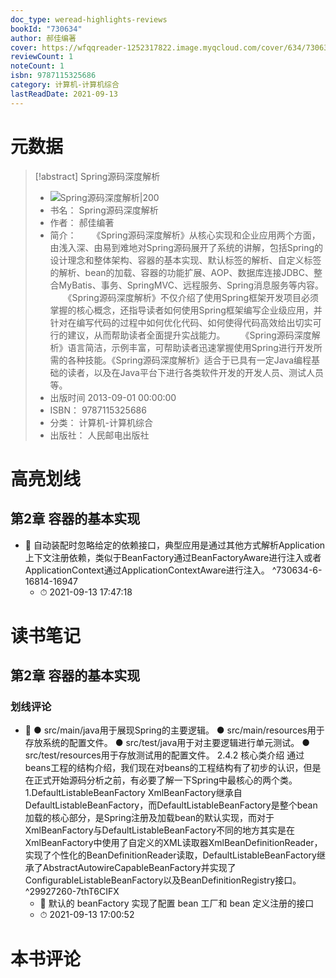 ```yaml
---
doc_type: weread-highlights-reviews
bookId: "730634"
author: 郝佳编著
cover: https://wfqqreader-1252317822.image.myqcloud.com/cover/634/730634/t7_730634.jpg
reviewCount: 1
noteCount: 1
isbn: 9787115325686
category: 计算机-计算机综合
lastReadDate: 2021-09-13
---
```

# 元数据
> [!abstract] Spring源码深度解析
> - ![ Spring源码深度解析|200](https://wfqqreader-1252317822.image.myqcloud.com/cover/634/730634/t7_730634.jpg)
> - 书名： Spring源码深度解析
> - 作者： 郝佳编著
> - 简介： 　　《Spring源码深度解析》从核心实现和企业应用两个方面，由浅入深、由易到难地对Spring源码展开了系统的讲解，包括Spring的设计理念和整体架构、容器的基本实现、默认标签的解析、自定义标签的解析、bean的加载、容器的功能扩展、AOP、数据库连接JDBC、整合MyBatis、事务、SpringMVC、远程服务、Spring消息服务等内容。
　　《Spring源码深度解析》不仅介绍了使用Spring框架开发项目必须掌握的核心概念，还指导读者如何使用Spring框架编写企业级应用，并针对在编写代码的过程中如何优化代码、如何使得代码高效给出切实可行的建议，从而帮助读者全面提升实战能力。
　　《Spring源码深度解析》语言简洁，示例丰富，可帮助读者迅速掌握使用Spring进行开发所需的各种技能。《Spring源码深度解析》适合于已具有一定Java编程基础的读者，以及在Java平台下进行各类软件开发的开发人员、测试人员等。
> - 出版时间 2013-09-01 00:00:00
> - ISBN： 9787115325686
> - 分类： 计算机-计算机综合
> - 出版社： 人民邮电出版社

# 高亮划线

## 第2章 容器的基本实现


- 📌 自动装配时忽略给定的依赖接口，典型应用是通过其他方式解析Application上下文注册依赖，类似于BeanFactory通过BeanFactoryAware进行注入或者ApplicationContext通过ApplicationContextAware进行注入。 ^730634-6-16814-16947
    - ⏱ 2021-09-13 17:47:18 
# 读书笔记

## 第2章 容器的基本实现

### 划线评论
- 📌 ● src/main/java用于展现Spring的主要逻辑。
● src/main/resources用于存放系统的配置文件。
● src/test/java用于对主要逻辑进行单元测试。
● src/test/resources用于存放测试用的配置文件。
2.4.2 核心类介绍
通过beans工程的结构介绍，我们现在对beans的工程结构有了初步的认识，但是在正式开始源码分析之前，有必要了解一下Spring中最核心的两个类。
1.DefaultListableBeanFactory
XmlBeanFactory继承自DefaultListableBeanFactory，而DefaultListableBeanFactory是整个bean加载的核心部分，是Spring注册及加载bean的默认实现，而对于XmlBeanFactory与DefaultListableBeanFactory不同的地方其实是在XmlBeanFactory中使用了自定义的XML读取器XmlBeanDefinitionReader，实现了个性化的BeanDefinitionReader读取，DefaultListableBeanFactory继承了AbstractAutowireCapableBeanFactory并实现了ConfigurableListableBeanFactory以及BeanDefinitionRegistry接口。  ^29927260-7thT6CIFX
    - 💭 默认的 beanFactory 实现了配置 bean 工厂和 bean 定义注册的接口
    - ⏱ 2021-09-13 17:00:52
   
# 本书评论

